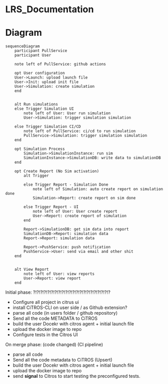 # LRS_Documentation


# Diagram

```mermaid
sequenceDiagram
    participant PullService
    participant User    

    note left of PullService: github actions 

    opt User configuration
    User->Launch: upload launch file
    User->Init: upload init file
    User->Simulation: create simulation
    end


    alt Run simulations
    else Trigger Simulation UI
        note left of User: User run simulation
        User->Simulation: trigger simulation simulation

    else Trigger Simulation CI/CD
        note left of PullService: ci/cd to run simulation
        PullService->Simulation: trigger simulation simulation
    end

    opt Simulation Process
        Simulation->SimulationInstance: run sim
        SimulationInstance->SimulationDB: write data to simulationDB
    end

    opt Create Report (No Sim activation)
        alt Trigger
        
        else Trigger Report - Simulation Done
            note left of Simulation: auto create report on simulation done
            Simulation->Report: create report on sim done
        
        else Trigger Report - UI
            note left of User: User create report
            User->Report: create report of simulation
        end
        
        Report->SimulationDB: get sim data into report
        SimulationDB->Report: simulation data
        Report->Report: simulation data
        
        Report->PushService: push notification
        PushService->User: send via email and other shit
    end


    alt View Report
        note left of User: view reports
        User->Report: view report
    end
```


Initial phase: ?!?!?!?!?!?!?!?!?!?!?!?!?!?!?!?!?!?!?!?!?!?

- Configure all project in citrus ui
- install CiTROS-CLI on user side / as Github extension? 
- parse all code (in users folder / github repository)
- Send all the code METADATA to CiTROS
- build the user Docekr with citros agent + initial launch file
- upload the docker image to repo
- Configure tests in the Citros UI

On merge phase: (code changed) (CI pipeline)

- parse all code  
- Send all the code metadata to CiTROS (Upsert)
- build the user Docekr with citros agent + initial launch file
- upload the docker image to repo
- send **signal** to Citros to start testing the preconfigured tests.

